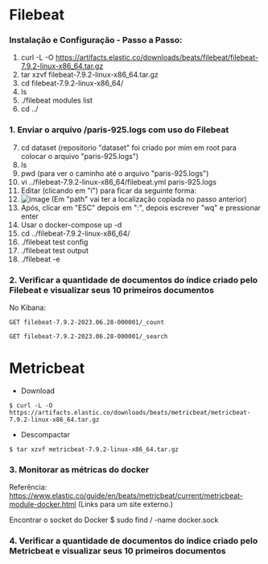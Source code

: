 # Filebeat

### Instalação e Configuração - Passo a Passo:

1. curl -L -O https://artifacts.elastic.co/downloads/beats/filebeat/filebeat-7.9.2-linux-x86_64.tar.gz
2. tar xzvf filebeat-7.9.2-linux-x86_64.tar.gz
3. cd filebeat-7.9.2-linux-x86_64/
4. ls
5. ./filebeat modules list
6. cd ../

### 1. Enviar o arquivo <local>/paris-925.logs com uso do Filebeat

7. cd dataset (repositorio "dataset" foi criado por mim em root para colocar o arquivo "paris-925.logs")
8. ls
9. pwd (para ver o caminho até o arquivo "paris-925.logs")
10. vi ../filebeat-7.9.2-linux-x86_64/filebeat.yml paris-925.logs
11. Editar (clicando em "i") para ficar da seguinte forma:
12. ![image](https://github.com/Marinaafc/anotacoes-estudo/assets/107056644/be697487-37fe-45b8-b887-13d77a7ccbe8)
(Em "path" vai ter a localização copiada no passo anterior)
13. Após, clicar em "ESC" depois em ":", depois escrever "wq" e pressionar enter
14. Usar o docker-compose up -d
15. cd ../filebeat-7.9.2-linux-x86_64/
16. ./filebeat test config
17. ./filebeat test output
18. ./filebeat -e


### 2. Verificar a quantidade de documentos do índice criado pelo Filebeat e visualizar seus 10 primeiros documentos
No Kibana:
```
GET filebeat-7.9.2-2023.06.28-000001/_count
```
```
GET filebeat-7.9.2-2023.06.28-000001/_search
```

# Metricbeat

- Download
```
$ curl -L -O https://artifacts.elastic.co/downloads/beats/metricbeat/metricbeat-7.9.2-linux-x86_64.tar.gz
```
- Descompactar
```
$ tar xzvf metricbeat-7.9.2-linux-x86_64.tar.gz
```
### 3. Monitorar as métricas do docker

Referência:
https://www.elastic.co/guide/en/beats/metricbeat/current/metricbeat-module-docker.html (Links para um site externo.)

Encontrar o socket do Docker
$ sudo find / -name docker.sock

### 4. Verificar a quantidade de documentos do índice criado pelo Metricbeat e visualizar seus 10 primeiros documentos

